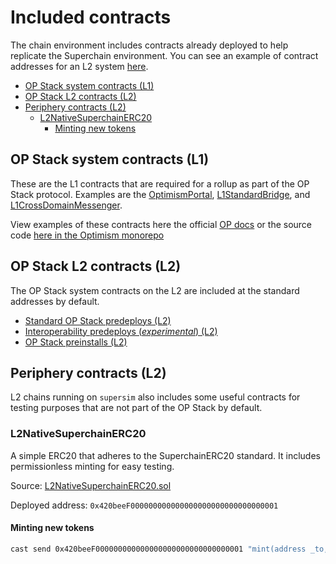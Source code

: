 <!-- omit in toc -->
# Included contracts

The chain environment includes contracts already deployed to help replicate the Superchain environment. You can see an example of contract addresses for an L2 system [here](/docs/src/chain-environment/network-details/op-chain-a.md).

- [OP Stack system contracts (L1)](#op-stack-system-contracts-l1)
- [OP Stack L2 contracts (L2)](#op-stack-l2-contracts-l2)
- [Periphery contracts (L2)](#periphery-contracts-l2)
  - [L2NativeSuperchainERC20](#l2nativesuperchainerc20)
    - [Minting new tokens](#minting-new-tokens)


## OP Stack system contracts (L1)

These are the L1 contracts that are required for a rollup as part of the OP Stack protocol. Examples are the [OptimismPortal](https://github.com/ethereum-optimism/optimism/blob/develop/packages/contracts-bedrock/src/L1/OptimismPortal.sol), [L1StandardBridge](https://github.com/ethereum-optimism/optimism/blob/develop/packages/contracts-bedrock/src/L1/L1StandardBridge.sol), and [L1CrossDomainMessenger](https://github.com/ethereum-optimism/optimism/blob/develop/packages/contracts-bedrock/src/L1/L1CrossDomainMessenger.sol).

View examples of these contracts here the official [OP docs](https://docs.optimism.io/chain/addresses#ethereum-l1) or the source code [here in the Optimism monorepo](https://github.com/ethereum-optimism/optimism/tree/develop/packages/contracts-bedrock/src/L1)

## OP Stack L2 contracts (L2)

The OP Stack system contracts on the L2 are included at the standard addresses by default.

- [Standard OP Stack predeploys (L2)](https://specs.optimism.io/protocol/predeploys.html)
- [Interoperability predeploys (*experimental*) (L2)](https://specs.optimism.io/interop/predeploys.html)
- [OP Stack preinstalls (L2)](https://specs.optimism.io/protocol/preinstalls.html)


## Periphery contracts (L2)

L2 chains running on `supersim` also includes some useful contracts for testing purposes that are not part of the OP Stack by default.

### L2NativeSuperchainERC20

A simple ERC20 that adheres to the SuperchainERC20 standard. It includes permissionless minting for easy testing.

Source: [L2NativeSuperchainERC20.sol](/contracts/src/L2NativeSuperchainERC20.sol)

Deployed address: `0x420beeF000000000000000000000000000000001`

#### Minting new tokens

```bash
cast send 0x420beeF000000000000000000000000000000001 "mint(address _to, uint256 _amount)" $RECIPIENT_ADDRESS 1ether  --rpc-url $L2_RPC_URL
```
